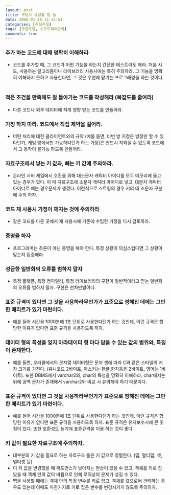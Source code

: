 ```yaml
---
layout: post
title: 코딩시 유념할 점 들
date: 2008-01-10 11:14:54
categories: [주절주절]
tags: [주절주절, 소프트웨어공학]
comments: true
---
```


### 추가 하는 코드에 대해 명확히 이해하라 
* 코드를 추가할 때, 그 코드가 어떤 기능을 하는지 간단한 테스트라도 해라. 처음 시도, 사용하는 알고리즘이나 라이브러리 사용시에는 특히 주의하라. 그 기능을 명확히 이해하지 못하고 사용한다면, 그 것은 우연에 맡기는 프로그래밍을 하는 것이다.
 
### 적은 조건을 만족해도 잘 돌아가는 코드를 작성해라 (복잡도를 줄여라)
* 다른 코드나 외부 데이터에 적게 영향 받는 코드를 만들어라.
 
### 가정 하지 마라. 코드에서 직접 제약을 걸어라.
* 어떤 처리에 대한 클라이언트와의 규약 (예를 들면, 비번 방 지정은 방장만 할 수 있다던가, 게임 방에서만 가능하다던가 하는 가정)은 반드시 지켜질 수 있도록 코드에서 그 동작이 불가능 하도록 만들어라.

### 자료구조에서 넣는 키 값과, 빼는 키 값에 주의하라.
* 온라인 서버 게임에서 호환을 위해 대소문자 캐릭터 아이디를 모두 메모리에 들고 있는 경우가 있다. 이 때 자료구조에 소문자 캐릭터 아이디로 넣고, 대문자 캐릭터 아이디로 빼는 경우문제가 생겼다. 이런식으로 스트링의 경우 키의 대 소문자 구분에 주의 하자.
 
### 코드 재 사용시 가정이 깨지는 것에 주의하라
* 같은 코드를 다른 곳에서 재 사용시에 기존에 수립한 가정을 다시 검토하라. 
 
### 증명을 하자
* 프로그래머는 추론이 아닌 증명을 해야 한다. 특정 상황이 의심스럽다면 그 상황이 맞는지 입증해라.

### 성급한 일반화의 오류를 범하지 말자
* 특정 플랫폼, 특정 컴파일러, 특정 라이브러리의 구현이 일반적이라고 믿는 일반화의 오류를 범하지 말자. 구현은 천차만별이다.

### 표준 규격이 있다면 그 것을 사용하라무언가가 표준으로 정해진 데에는 그만한 메리트가 있기 마련이다. 
* 예를 들어 시간을 1000분에 1초 단위로 사용한다던가 하는 것인데, 이런 규격은 합당한 이유가 없다면 표준 규격을 사용하도록 하자.

### 데이터 형의 특성을 잊지 마라데이터 형 마다 담을 수 있는 값의 범위와, 특징이 존재한다. 
* 예를 들면, 오라클에서의 문자열 데이터형은 문자 셋에 따라 C와 같은 스타일의 저장 크기를 가진다. (유니코드 2바이트, 아스키는 한글,한자등은 2바이트, 영어는 1바이트). 또한 DBMS에서 varchar2와, char의 특성을 명확히 이해하라. char에서는 뒤에 공백 문자가 존재해서 varchar2와 비교 시 유의해야 하기 때문이다.

### 표준 규격이 있다면 그 것을 사용하라무언가가 표준으로 정해진 데에는 그만한 메리트가 있기 마련이다. 
* 예를 들어 시간을 1000분에 1초 단위로 사용한다던가 하는 것인데, 이런 규격은 합당한 이유가 없다면 표준 규격을 사용하도록 하자. 표준 규격은 유지보수시에 큰 잇점이 있다. 또한 호환성도 높기에 표쥰규격을 이용 하는 것이 좋다.

### 키 값이 필요한 자료구조에 주의하자.
* 대부분의 키 값을 필요로 하는 자료구조 들은 키 값으로 정렬한다. (맵, 멀티맵, 셋, 멀티셋 등)
* 이 키 값을 변경했을 때 퍼포먼스가 낮아지는 현상이 있을 수 있고, 객체를 키로 잡았을 때 객체 안의 값이 바뀜으로 인해 로직상의 문제가 생길 수 있다.
* 맵을 사용할 때에는 객체 안의 특정 변수를 키로 잡고, 객체를 값으로써 관리하는 경우도 있는데 이때도 마찬가지로 키로 잡은 변수를 변경시키지 않도록 주의하자.
